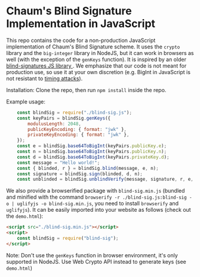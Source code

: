 # Chaum's Blind Signature Implementation in JavaScript

This repo contains the code for a non-production JavaScript implementation of Chaum's Blind Signature scheme.
It uses the `crypto` library and the `big-integer` library in NodeJS, but it can work in browsers as well (with the exception of the `genKeys` function).
It is inspired by an older [blind-signatures JS library ](https://github.com/kevinejohn/blind-signatures).
We emphasize that our code is not meant for production use, so use it at your own discretion (e.g. BigInt in JavaScript is not resistant to [timing attacks](https://developer.mozilla.org/en-US/docs/Web/JavaScript/Reference/Global_Objects/BigInt#cryptography)).

Installation: Clone the repo, then run `npm install` inside the repo.

Example usage:

```javascript
    const blindSig = require("./blind-sig.js");
    const keyPairs = blindSig.genKeys({
        modulusLength: 2048,
        publicKeyEncoding: { format: "jwk" },
        privateKeyEncoding: { format: "jwk" },
    });
    const e = blindSig.base64ToBigInt(keyPairs.publicKey.e);
    const n = blindSig.base64ToBigInt(keyPairs.publicKey.n);
    const d = blindSig.base64ToBigInt(keyPairs.privateKey.d);
    const message = "Hello world!";
    const { blinded, r } = blindSig.blind(message, e, n);
    const signature = blindSig.sign(blinded, d, n);
    const unblinded = blindSig.unblindVerify(message, signature, r, e, n);
```

We also provide a browserified package with `blind-sig.min.js` (bundled and minified with the command `browserify -r ./blind-sig.js:blind-sig -o | uglifyjs -o blind-sig.min.js`, you need to install `browserify` and `uglifyjs`). It can be easily imported into your website as follows (check out the `demo.html`):

```html
<script src="./blind-sig.min.js"></script>
<script>
    const blindSig = require("blind-sig");
</script>
```

Note: Don't use the `genKeys` function in browser environment, it's only supported in NodeJS. Use Web Crypto API instead to generate keys (see `demo.html`)
